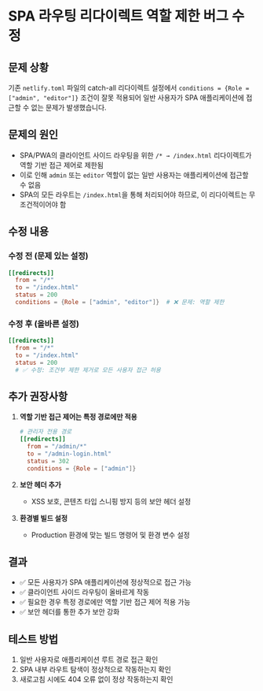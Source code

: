 # SPA 라우팅 리다이렉트 역할 제한 버그 수정

## 문제 상황
기존 `netlify.toml` 파일의 catch-all 리다이렉트 설정에서 `conditions = {Role = ["admin", "editor"]}` 조건이 잘못 적용되어 일반 사용자가 SPA 애플리케이션에 접근할 수 없는 문제가 발생했습니다.

## 문제의 원인
- SPA/PWA의 클라이언트 사이드 라우팅을 위한 `/* → /index.html` 리다이렉트가 역할 기반 접근 제어로 제한됨
- 이로 인해 `admin` 또는 `editor` 역할이 없는 일반 사용자는 애플리케이션에 접근할 수 없음
- SPA의 모든 라우트는 `/index.html`을 통해 처리되어야 하므로, 이 리다이렉트는 무조건적이어야 함

## 수정 내용

### 수정 전 (문제 있는 설정)
```toml
[[redirects]]
  from = "/*"
  to = "/index.html"
  status = 200
  conditions = {Role = ["admin", "editor"]}  # ❌ 문제: 역할 제한
```

### 수정 후 (올바른 설정)
```toml
[[redirects]]
  from = "/*"
  to = "/index.html"
  status = 200
  # ✅ 수정: 조건부 제한 제거로 모든 사용자 접근 허용
```

## 추가 권장사항

1. **역할 기반 접근 제어는 특정 경로에만 적용**
   ```toml
   # 관리자 전용 경로
   [[redirects]]
     from = "/admin/*"
     to = "/admin-login.html"
     status = 302
     conditions = {Role = ["admin"]}
   ```

2. **보안 헤더 추가**
   - XSS 보호, 콘텐츠 타입 스니핑 방지 등의 보안 헤더 설정

3. **환경별 빌드 설정**
   - Production 환경에 맞는 빌드 명령어 및 환경 변수 설정

## 결과
- ✅ 모든 사용자가 SPA 애플리케이션에 정상적으로 접근 가능
- ✅ 클라이언트 사이드 라우팅이 올바르게 작동
- ✅ 필요한 경우 특정 경로에만 역할 기반 접근 제어 적용 가능
- ✅ 보안 헤더를 통한 추가 보안 강화

## 테스트 방법
1. 일반 사용자로 애플리케이션 루트 경로 접근 확인
2. SPA 내부 라우트 탐색이 정상적으로 작동하는지 확인
3. 새로고침 시에도 404 오류 없이 정상 작동하는지 확인